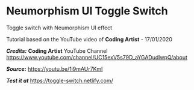 # Neumorphism UI Toggle Switch

Toggle switch with Neumorphism UI effect

Tutorial based on the YouTube video of **Coding Artist** - 17/01/2020

**_Credits:_** **Coding Artist** YouTube Channel
https://www.youtube.com/channel/UC15exV5s79D_aYGADudlwpQ/about

**_Source:_** https://youtu.be/1i9mAUr7KmI

**_Test it at_** https://toggle-switch.netlify.com/
